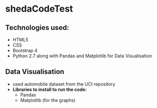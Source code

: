 # shedaCodeTest

## Technologies used:
- HTML5
- CSS
- Bootstrap 4
- Python 2.7 along with Pandas and Matplotlib for Data Visualisation 

## Data Visualisation
- used automobile dataset from the UCI repository
- **Libraries to install to run the code:** 
  - Pandas
  - Matplotlib (for the graphs)
